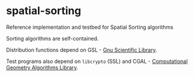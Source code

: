 # spatial-sorting
Reference implementation and testbed for Spatial Sorting algorithms

Sorting algorithms are self-contained.

Distribution functions depend on GSL - [Gnu Scientific Library](http://www.gnu.org/software/gsl/).

Test programs also depend on `libcrypto` (SSL) and CGAL - [Computational Geometry Algorithms Library](http://www.cgal.org/).

